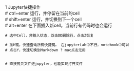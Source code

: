 1 Jupyter快捷操作   
	# ctrl+enter  运行，并停留在当前的cell    
	# shift+enter   运行，并切换到下一个cell  
	# alt+enter 在下面插入新cell，当前行有代码时也会运行    

	# 选中Cell，非输入状态，双击DD删除行，点击Z恢复   

	# 按H键，快速查询所有快捷键。 在jupyterLab中不行，notebook中可以   
	# 点击Y，快速切换到Markdown ? mac点击无用   


	# 直接拷贝文件进jupyter，也能实现打开文件   
